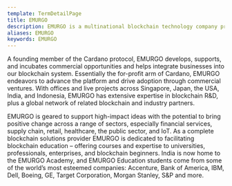 ```yaml
---
template: TermDetailPage
title: EMURGO
description: EMURGO is a multinational blockchain technology company providing solutions for developers, startups, enterprises, and governments. 
aliases: EMURGO
keywords: EMURGO
---
```


A founding member of the Cardano protocol, EMURGO develops, supports, and incubates commercial opportunities and helps integrate businesses into our blockchain system. Essentially the for-profit arm of Cardano, EMURGO endeavors to advance the platform and drive adoption through commercial ventures. With offices and live projects across Singapore, Japan, the USA, India, and Indonesia, EMURGO has extensive expertise in blockchain R&D, plus a global network of related blockchain and industry partners.

EMURGO is geared to support high-impact ideas with the potential to bring positive change across a range of sectors, especially financial services, supply chain, retail, healthcare, the public sector, and IoT. As a complete blockchain solutions provider EMURGO is dedicated to facilitating blockchain education – offering courses and expertise to universities, professionals, enterprises, and blockchain beginners. India is now home to the EMURGO Academy, and EMURGO Education students come from some of the world’s most esteemed companies: Accenture, Bank of America, IBM, Dell, Boeing, GE, Target Corporation, Morgan Stanley, S&P and more.